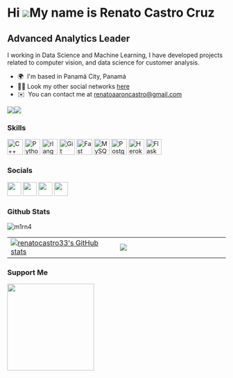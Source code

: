 Hi ![](https://user-images.githubusercontent.com/18350557/176309783-0785949b-9127-417c-8b55-ab5a4333674e.gif)My name is Renato Castro Cruz
============================================================================================================================================

Advanced Analytics Leader
-------------------------

I working in Data Science and Machine Learning, I have developed projects related to computer vision, and data science for customer analysis.

* 🌍  I'm based in Panamá City, Panamá
* 👨‍💻  Look my other social networks [here](https://linktr.ee/renatocastrocruz)
* ✉️  You can contact me at [renatoaaroncastro@gmail.com](mailto:renatoaaroncastro@gmail.com)

<a href="https://www.github.com/renatocastro33" target="_blank" rel="noreferrer"><img
src="https://img.shields.io/github/followers/renatocastro33?logo=github&style=for-the-badge&color=0891b2&labelColor=1c1917" /></a><a href="https://media.licdn.com/dms/image/C4E03AQHUswvtJT2e0Q/profile-displayphoto-shrink_400_400/0/1582067922259?e=1700697600&v=beta&t=6wsjzZD1lLkEEuCJ1qAVEFXafTzaqa86NxKfHKwSTOs" target="_blank" rel="noreferrer"><img
src="https://img.shields.io/twitter/follow/Renato_itm800?logo=twitter&style=for-the-badge&color=0891b2&labelColor=1c1917"
/></a>

### Skills


<p align="left">
<a href="https://docs.microsoft.com/en-us/cpp/?view=msvc-170" target="_blank" rel="noreferrer"><img src="https://raw.githubusercontent.com/danielcranney/readme-generator/main/public/icons/skills/cplusplus-colored.svg" width="36" height="36" alt="C++" /></a>
<a href="https://www.python.org/" target="_blank" rel="noreferrer"><img src="https://raw.githubusercontent.com/danielcranney/readme-generator/main/public/icons/skills/python-colored.svg" width="36" height="36" alt="Python" /></a>
<a href="https://www.r-project.org/" target="_blank" rel="noreferrer"><img src="https://raw.githubusercontent.com/danielcranney/readme-generator/main/public/icons/skills/rlang-colored.svg" width="36" height="36" alt="rlang" /></a>
<a href="https://git-scm.com/" target="_blank" rel="noreferrer"><img src="https://raw.githubusercontent.com/danielcranney/readme-generator/main/public/icons/skills/git-colored.svg" width="36" height="36" alt="Git" /></a>
<a href="https://fastapi.tiangolo.com/" target="_blank" rel="noreferrer"><img src="https://raw.githubusercontent.com/danielcranney/readme-generator/main/public/icons/skills/fastapi-colored.svg" width="36" height="36" alt="Fast API" /></a>
<a href="https://www.mysql.com/" target="_blank" rel="noreferrer"><img src="https://raw.githubusercontent.com/danielcranney/readme-generator/main/public/icons/skills/mysql-colored.svg" width="36" height="36" alt="MySQL" /></a>
<a href="https://www.postgresql.org/" target="_blank" rel="noreferrer"><img src="https://raw.githubusercontent.com/danielcranney/readme-generator/main/public/icons/skills/postgresql-colored.svg" width="36" height="36" alt="PostgreSQL" /></a>
<a href="https://www.heroku.com/" target="_blank" rel="noreferrer"><img src="https://raw.githubusercontent.com/danielcranney/readme-generator/main/public/icons/skills/heroku-colored.svg" width="36" height="36" alt="Heroku" /></a>
<a href="https://flask.palletsprojects.com/en/2.0.x/" target="_blank" rel="noreferrer"><img src="https://raw.githubusercontent.com/danielcranney/readme-generator/main/public/icons/skills/flask-colored-dark.svg" width="36" height="36" alt="Flask" /></a>
</p>


### Socials

<p align="left"> <a href="https://www.github.com/renatocastro33" target="_blank" rel="noreferrer"><img src="https://raw.githubusercontent.com/danielcranney/readme-generator/main/public/icons/socials/github-dark.svg" width="32" height="32" /></a> <a href="https://www.linkedin.com/in/renato-castro-cruz-317404137/" target="_blank" rel="noreferrer"><img src="https://raw.githubusercontent.com/danielcranney/readme-generator/main/public/icons/socials/linkedin.svg" width="32" height="32" /></a> <a href="https://twitter.com/Renato_itm800" target="_blank" rel="noreferrer"><img src="https://raw.githubusercontent.com/danielcranney/readme-generator/main/public/icons/socials/twitter.svg" width="32" height="32" /></a> <a href="https://www.youtube.com/channel/UCCaAxdXor0JSRQ0bfcRLsYw" target="_blank" rel="noreferrer"><img src="https://raw.githubusercontent.com/danielcranney/readme-generator/main/public/icons/socials/youtube.svg" width="32" height="32" /></a></p>

### Github Stats


<p align="left"> <img src="https://komarev.com/ghpvc/?username=renatocastro33&label=Profile%20views&color=0e75b6&style=flat" alt="m1rn4" /> </p>

<table width="100%">
  <tr>
  <td width="50%">
      <a href="http://www.github.com/renatocastro33"><img src="https://github-readme-stats.vercel.app/api?username=renatocastro33&show_icons=true&hide=&count_private=true&title_color=0891b2&text_color=ffffff&icon_color=0891b2&bg_color=1c1917&hide_border=true&show_icons=true" alt="renatocastro33's GitHub stats" /></a></td>
  <td width="50%">
      <a href="http://www.github.com/renatocastro33"><img src="https://github-readme-streak-stats.herokuapp.com/?user=renatocastro33&stroke=ffffff&background=1c1917&ring=0891b2&fire=0891b2&currStreakNum=ffffff&currStreakLabel=0891b2&sideNums=ffffff&sideLabels=ffffff&dates=ffffff&hide_border=true" /></a></td>
  </tr>
</table>

### Support Me

<a href="https://www.buymeacoffee.com/CrisMecatronic"><img src="https://cdn.buymeacoffee.com/buttons/v2/default-yellow.png" width="200" /></a>
